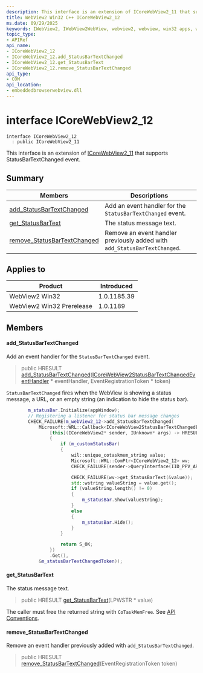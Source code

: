 ```yaml
---
description: This interface is an extension of ICoreWebView2_11 that supports StatusBarTextChanged event.
title: WebView2 Win32 C++ ICoreWebView2_12
ms.date: 09/29/2025
keywords: IWebView2, IWebView2WebView, webview2, webview, win32 apps, win32, edge, ICoreWebView2, ICoreWebView2Controller, browser control, edge html, ICoreWebView2_12
topic_type: 
- APIRef
api_name:
- ICoreWebView2_12
- ICoreWebView2_12.add_StatusBarTextChanged
- ICoreWebView2_12.get_StatusBarText
- ICoreWebView2_12.remove_StatusBarTextChanged
api_type:
- COM
api_location:
- embeddedbrowserwebview.dll
---
```


# interface ICoreWebView2_12

```
interface ICoreWebView2_12
  : public ICoreWebView2_11
```

This interface is an extension of [ICoreWebView2_11](icorewebview2_11.md#icorewebview2_11) that supports StatusBarTextChanged event.

## Summary

 Members                        | Descriptions
--------------------------------|---------------------------------------------
[add_StatusBarTextChanged](#add_statusbartextchanged) | Add an event handler for the `StatusBarTextChanged` event.
[get_StatusBarText](#get_statusbartext) | The status message text.
[remove_StatusBarTextChanged](#remove_statusbartextchanged) | Remove an event handler previously added with `add_StatusBarTextChanged`.

## Applies to

Product                         | Introduced
--------------------------------|---------------------------------------------
WebView2 Win32            |    1.0.1185.39
WebView2 Win32 Prerelease |    1.0.1189

## Members

#### add_StatusBarTextChanged

Add an event handler for the `StatusBarTextChanged` event.

> public HRESULT [add_StatusBarTextChanged](#add_statusbartextchanged)([ICoreWebView2StatusBarTextChangedEventHandler](icorewebview2statusbartextchangedeventhandler.md#icorewebview2statusbartextchangedeventhandler) * eventHandler, EventRegistrationToken * token)

`StatusBarTextChanged` fires when the WebView is showing a status message, a URL, or an empty string (an indication to hide the status bar). 
```cpp
        m_statusBar.Initialize(appWindow);
        // Registering a listener for status bar message changes
        CHECK_FAILURE(m_webView2_12->add_StatusBarTextChanged(
            Microsoft::WRL::Callback<ICoreWebView2StatusBarTextChangedEventHandler>(
                [this](ICoreWebView2* sender, IUnknown* args) -> HRESULT
                {
                    if (m_customStatusBar)
                    {
                        wil::unique_cotaskmem_string value;
                        Microsoft::WRL::ComPtr<ICoreWebView2_12> wv;
                        CHECK_FAILURE(sender->QueryInterface(IID_PPV_ARGS(&wv)));

                        CHECK_FAILURE(wv->get_StatusBarText(&value));
                        std::wstring valueString = value.get();
                        if (valueString.length() != 0)
                        {
                            m_statusBar.Show(valueString);
                        }
                        else
                        {
                            m_statusBar.Hide();
                        }
                    }

                    return S_OK;
                })
                .Get(),
            &m_statusBarTextChangedToken));
```

#### get_StatusBarText

The status message text.

> public HRESULT [get_StatusBarText](#get_statusbartext)(LPWSTR * value)

The caller must free the returned string with `CoTaskMemFree`. See [API Conventions](/microsoft-edge/webview2/concepts/win32-api-conventions#strings).

#### remove_StatusBarTextChanged

Remove an event handler previously added with `add_StatusBarTextChanged`.

> public HRESULT [remove_StatusBarTextChanged](#remove_statusbartextchanged)(EventRegistrationToken token)

